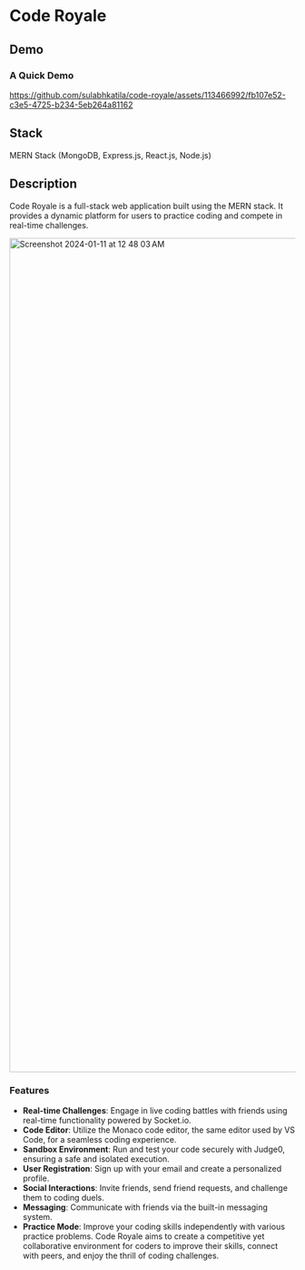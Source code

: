 # Code Royale

## Demo

### A Quick Demo


https://github.com/sulabhkatila/code-royale/assets/113466992/fb107e52-c3e5-4725-b234-5eb264a81162



## Stack
MERN Stack (MongoDB, Express.js, React.js, Node.js)

## Description
Code Royale is a full-stack web application built using the MERN stack. It provides a dynamic platform for users to practice coding and compete in real-time challenges.

<img width="1467" alt="Screenshot 2024-01-11 at 12 48 03 AM" src="https://i.imgur.com/000LK8S.jpg">

### Features
- **Real-time Challenges**: Engage in live coding battles with friends using real-time functionality powered by Socket.io.
- **Code Editor**: Utilize the Monaco code editor, the same editor used by VS Code, for a seamless coding experience.
- **Sandbox Environment**: Run and test your code securely with Judge0, ensuring a safe and isolated execution.
- **User Registration**: Sign up with your email and create a personalized profile.
- **Social Interactions**: Invite friends, send friend requests, and challenge them to coding duels.
- **Messaging**: Communicate with friends via the built-in messaging system.
- **Practice Mode**: Improve your coding skills independently with various practice problems.
Code Royale aims to create a competitive yet collaborative environment for coders to improve their skills, connect with peers, and enjoy the thrill of coding challenges.
